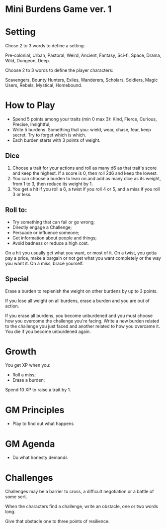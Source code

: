 # Mini Burdens Game ver. 1

# Setting

Chose 2 to 3 words to define a setting:

Pre-colonial, Urban, Pastoral, Weird, Ancient, Fantasy, Sci-fi, Space, Drama, Wild, Dungeon, Deep.

Choose 2 to 3 words to define the player characters:

Scavengers, Bounty Hunters, Exiles, Wanderers, Scholars, Soldiers, Magic Users, Rebels, Mystical, Homebound.

# How to Play

- Spend 5 points among your traits (min 0 max 3): Kind, Fierce, Curious, Precise, Insightful;
- Write 5 burdens. Something that you: wield, wear, chase, fear, keep secret. Try to forget which is which.
- Each burden starts with 3 points of weight.

## Dice

1. Choose a trait for your actions and roll as many d6 as that trait's score and keep the highest. If a score is 0, then roll 2d6 and keep the lowest.
2. You can choose a burden to lean on and add as many dice as its weight, from 1 to 3, then reduce its weight by 1.
3. You get a hit if you roll a 6, a twist if you roll 4 or 5, and a miss if you roll 3 or less.

## Roll to:

- Try something that can fail or go wrong;
- Directly engage a Challenge;
- Persuade or influence someone;
- Get information about people and things;
- Avoid badness or reduce a high cost.

On a hit you usually get what you want, or most of it. On a twist, you gotta pay a price, make a bargain or not get what you want completely or the way you want it. On a miss, brace yourself.

## Special

Erase a burden to replenish the weight on other burdens by up to 3 points. 

If you lose all weight on all burdens, erase a burden and you are out of action.

If you erase all burdens, you become unburdened and you must choose how you overcome the challenge you're facing. Write a new burden related to the challenge you just faced and another related to how you overcame it. You die if you become unburdened again.

# Growth

You get XP when you:

- Roll a miss;
- Erase a burden;

Spend 10 XP to raise a trait by 1.

# GM Principles

- Play to find out what happens

# GM Agenda

- Do what honesty demands

# Challenges

Challenges may be a barrier to cross, a difficult negotiation or a battle of some sort.

When the characters find a challenge, write an obstacle, one or two words long.

Give that obstacle one to three points of resilience.
